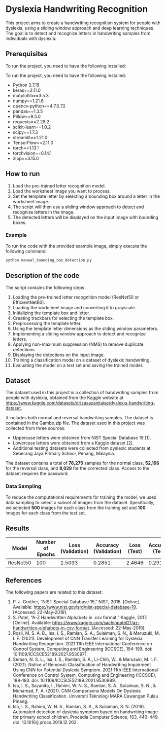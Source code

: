 # Dyslexia Handwriting Recognition

This project aims to create a handwriting recognition system for people with dyslexia, using a sliding window approach and deep learning techniques. The goal is to detect and recognize letters in handwriting samples from individuals with dyslexia.

## Prerequisites
To run the project, you need to have the following installed:

To run the project, you need to have the following installed:

- Python 3.7.15
- keras==2.11.0
- matplotlib==3.5.3
- numpy==1.21.6
- opencv-python==4.7.0.72
- pandas==1.3.5
- Pillow==9.5.0
- requests==2.28.2
- scikit-learn==1.0.2
- scipy==1.7.3
- streamlit==1.21.0
- TensorFlow==2.11.0
- torch==1.13.1
- torchvision==0.14.1
- zipp==3.15.0

## How to run
1. Load the pre-trained letter recognition model.
2. Load the worksheet image you want to process.
3. Set the template letter by selecting a bounding box around a letter in the worksheet image.
4. The script will then use a sliding window approach to detect and recognize letters in the image.
5. The detected letters will be displayed on the input image with bounding boxes.

### Example
To run the code with the provided example image, simply execute the following command:

```bash
python manual_bounding_box_detection.py
```

## Description of the code
The script contains the following steps:

1. Loading the pre-trained letter recognition model (ResNet50 or EfficientNetB0).
2. Loading the worksheet image and converting it to grayscale.
3. Initializing the template box and letter.
4. Creating trackbars for selecting the template box.
5. Preprocessing the template letter.
6. Using the template letter dimensions as the sliding window parameters.
7. Implementing a sliding window approach to detect and recognize letters.
8. Applying non-maximum suppression (NMS) to remove duplicate detections.
9. Displaying the detections on the input image.
10. Training a classification model on a dataset of dyslexic handwriting.
11. Evaluating the model on a test set and saving the trained model.

## Dataset

The dataset used in this project is a collection of handwriting samples from people with dyslexia, obtained from the Kaggle website at https://www.kaggle.com/datasets/drizasazanitaisa/dyslexia-handwriting-dataset.

It includes both normal and reversal handwriting samples. The dataset is contained in the Gambo.zip file.
The dataset used in this project was collected from three sources:

- Uppercase letters were obtained from NIST Special Database 19 [1].
- Lowercase letters were obtained from a Kaggle dataset [2].
- Additional testing datasets were collected from dyslexic students at Seberang Jaya Primary School, Penang, Malaysia.

The dataset contains a total of **78,275** samples for the normal class, **52,196** for the reversal class, and **8,029** for the corrected class. Access to the dataset requires the password.

### Data Sampling
To reduce the computational requirements for training the model, we used data sampling to select a subset of images from the dataset. Specifically, we selected **500** images for each class from the training set and **100** images for each class from the test set.

## Results

| Model | Number of Epochs | Loss (Validation) | Accuracy (Validation) | Loss (Test) | Accuracy (Test) |
|-------|-----------------|-------------------|-----------------------|-------------|-----------------|
| ResNet50 | 100 | 2.5033 | 0.2851 | 2.4646 | 0.2912 |


## References
The following papers are related to this dataset:
1. P. J. Grother, “NIST Special Database 19,” NIST, 2016. [Online]. Available: https://www.nist.gov/srd/nist-special-database-19. [Accessed: 22-May-2019].
2. S. Patel, “A-Z Handwritten Alphabets in .csv format,” Kaggle, 2017. [Online]. Available: https://www.kaggle.com/sachinpatel21/az-handwritten-alphabets-in-csv-format. [Accessed: 22-May-2019].
3. Rosli, M. S. A. B., Isa, I. S., Ramlan, S. A., Sulaiman, S. N., & Maruzuki, M. I. F. (2021). Development of CNN Transfer Learning for Dyslexia Handwriting Recognition. 2021 11th IEEE International Conference on Control System, Computing and Engineering (ICCSCE), 194-199. doi: 10.1109/ICCSCE52189.2021.9530971.
4. Seman, N. S. L., Isa, I. S., Ramlan, S. A., Li-Chih, W., & Maruzuki, M. I. F. (2021). Notice of Removal: Classification of Handwriting Impairment Using CNN for Potential Dyslexia Symptom. 2021 11th IEEE International Conference on Control System, Computing and Engineering (ICCSCE), 188-193. doi: 10.1109/ICCSCE52189.2021.9530989.
5. Isa, I. S., Sazanita, I., Rahimi, W. N. S., Ramlan, S. A., Sulaiman, S. N., & Mohamad, F. A. (2021). CNN Comparisons Models On Dyslexia Handwriting Classification. Universiti Teknologi MARA Cawangan Pulau Pinang.
6. Isa, I. S., Rahimi, W. N. S., Ramlan, S. A., & Sulaiman, S. N. (2019). Automated detection of dyslexia symptom based on handwriting image for primary school children. Procedia Computer Science, 163, 440-449. doi: 10.1016/j.procs.2019.12.202.
